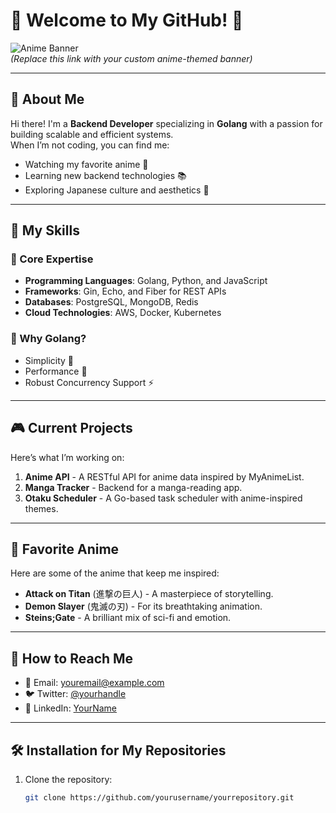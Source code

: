 # 🌸 Welcome to My GitHub! 🌸

![Anime Banner](https://i.imgur.com/your-banner-link.jpg)  
*(Replace this link with your custom anime-themed banner)*

---

## 🏮 About Me  
Hi there! I'm a **Backend Developer** specializing in **Golang** with a passion for building scalable and efficient systems.  
When I’m not coding, you can find me:  
- Watching my favorite anime 🎥  
- Learning new backend technologies 📚  
- Exploring Japanese culture and aesthetics 🎎  

---

## 🚀 My Skills  
### 🌟 Core Expertise
- **Programming Languages**: Golang, Python, and JavaScript  
- **Frameworks**: Gin, Echo, and Fiber for REST APIs  
- **Databases**: PostgreSQL, MongoDB, Redis  
- **Cloud Technologies**: AWS, Docker, Kubernetes  

### 🌸 Why Golang?  
- Simplicity 🌱  
- Performance 🚀  
- Robust Concurrency Support ⚡  

---

## 🎮 Current Projects  
Here’s what I’m working on:  
1. **Anime API** - A RESTful API for anime data inspired by MyAnimeList.  
2. **Manga Tracker** - Backend for a manga-reading app.  
3. **Otaku Scheduler** - A Go-based task scheduler with anime-inspired themes.  

---

## 🌌 Favorite Anime  
Here are some of the anime that keep me inspired:  
- **Attack on Titan** (進撃の巨人) - A masterpiece of storytelling.  
- **Demon Slayer** (鬼滅の刃) - For its breathtaking animation.  
- **Steins;Gate** - A brilliant mix of sci-fi and emotion.  

---

## 📂 How to Reach Me  
- 📧 Email: [youremail@example.com](mailto:youremail@example.com)  
- 🐦 Twitter: [@yourhandle](https://twitter.com/yourhandle)  
- 💼 LinkedIn: [YourName](https://linkedin.com/in/yourname)  

---

## 🛠️ Installation for My Repositories  
1. Clone the repository:  
   ```bash
   git clone https://github.com/yourusername/yourrepository.git
